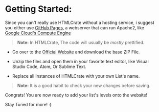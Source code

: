 # Getting Started:

Since you can't really use HTMLCrate without a hosting service, i suggest you either use [GitHub Pages](https://pages.github.com/), a webserver that can run Apache2, like [Google Cloud's Compute Engine](https://console.cloud.google.com)

> **Note:** In HTMLCrate, The code will usually be *mostly* prettified.

- Go over to the [Official Website](http://electroflame.me/htmlcrate/index.html) and download the base ZIP File.

- Unzip the files and open them in your favorite text editor, like Visual Studio Code, Atom, Or Sublime Text.

- Replace all instances of HTMLCrate with your own List's name.

> **Note:** It is a good habit to check your new changes before saving.

Congrats! You are now ready to add your list's levels onto the website!

Stay Tuned for more! :)
